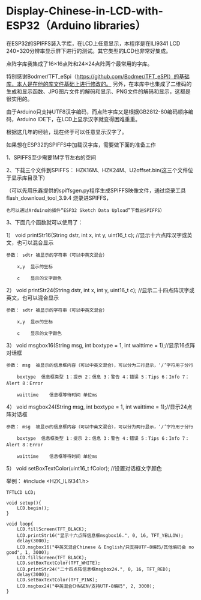 # Display-Chinese-in-LCD-with-ESP32（Arduino libraries）
在ESP32的SPIFFS装入字库，在LCD上任意显示，本程序是在ILI9341 LCD 240×320分辨率显示屏下进行的测试。其它类型的LCD也非常好集成。

点阵字库我集成了16×16点阵和24×24点阵两个最常用的字库。

特别感谢Bodmer/TFT_eSpi（https://github.com/Bodmer/TFT_eSPI）的基础库，本人是在他的库文件基础上进行修改的。
另外，在本库中也集成了二维码的生成和显示函数、JPG图片文件的解码和显示、PNG文件的解码和显示，这都是很实用的。

由于Arduino只支持UTF8汉字编码，而点阵字库又是根据GB2812-80编码顺序编码，Arduino IDE下，在LCD上显示汉字就变得困难重重。

根据这几年的经验，现在终于可以任意显示汉字了。

如果想在ESP32的SPIFFS中加载汉字库，需要做下面的准备工作

1、SPIFFS至少需要1M字节左右的空间

2、下载三个文件到SPIFFS： HZK16M、HZK24M、U2offset.bin(这三个文件位于显示库目录下)

  （可以先用乐鑫提供的spiffsgen.py程序生成SPIFFS映像文件，通过烧录工具flash_download_tool_3.9.4 烧录进SPIFFS，
  
    也可以通过Arduino的插件“ESP32 Sketch Data Upload”下载进SPIFFS）
    
3、下面几个函数就可以使用了：

1） void printStr16(String dstr, int x, int y, uint16_t c);   //显示十六点阵汉字或英文，也可以混合显示

	参数：	sdtr 被显示的字符串（可以中英文混合）
	
		x,y  显示的坐标
			
		c    显示的文字颜色
			
			
2）	void printStr24(String dstr, int x, int y, uint16_t c);   //显示二十四点阵汉字或英文，也可以混合显示

	参数：	sdtr 被显示的字符串（可以中英文混合）
	
		x,y  显示的坐标
			
		c    显示的文字颜色	
			
3）	void msgbox16(String msg, int boxtype = 1, int waittime = 1);//显示16点阵对话框

	参数：	msg  被显示的信息框内容（可以中英文混合），可以分为三行显示，‘/’字符用于分行
	
		boxtype  信息框类型 1：提示 2：信息 3：警告 4：错误 5：Tips 6：Info 7：Alert 8：Error
			
		waittime	信息框等待时间 单位ms    
			
4）	void msgbox24(String msg, int boxtype = 1, int waittime = 1);//显示24点阵对话框

	参数：	msg  被显示的信息框内容（可以中英文混合），可以分为两行显示，‘/’字符用于分行
	
		boxtype  信息框类型 1：提示 2：信息 3：警告 4：错误 5：Tips 6：Info 7：Alert 8：Error
			
		waittime	信息框等待时间 单位ms  
			
5） void setBoxTextColor(uint16_t fColor); //设置对话框文字颜色


举例： 
	#include <HZK_ILI9341.h>

	TFTLCD LCD;

	void setup(){
		LCD.begin();
	}

	void loop{
		LCD.fillScreen(TFT_BLACK);
		LCD.printStr16("显示十六点阵信息框msgbox16.", 0, 16, TFT_YELLOW);
		delay(3000);
		LCD.msgbox16("中英文混合Chinese & English/只支持UTF-8编码/其他编码会 no good", 1, 3000);
		LCD.fillScreen(TFT_BLACK);
		LCD.setBoxTextColor(TFT_WHITE);
		LCD.printStr24("二十四点阵信息框msgbox24.", 0, 16, TFT_RED);
		delay(3000);
		LCD.setBoxTextColor(TFT_PINK);
		LCD.msgbox24("中英混合CHN&EN/支持UTF-8编码", 2, 3000);
	}
